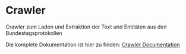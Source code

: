 # Crawler
Crawler zum Laden und Extraktion der Text und Entitäten aus den Bundestagsprotokollen

Die komplete Dokumentation ist hier zu finden: [Crawler Documentation](Sentiments_of_bundestag_final.pdf)
